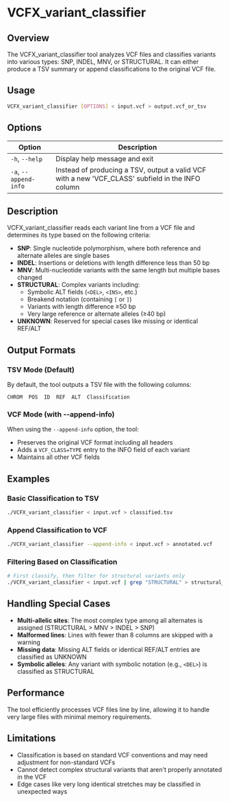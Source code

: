 # VCFX_variant_classifier

## Overview

The VCFX_variant_classifier tool analyzes VCF files and classifies variants into various types: SNP, INDEL, MNV, or STRUCTURAL. It can either produce a TSV summary or append classifications to the original VCF file.

## Usage

```bash
VCFX_variant_classifier [OPTIONS] < input.vcf > output.vcf_or_tsv
```

## Options

| Option | Description |
|--------|-------------|
| `-h`, `--help` | Display help message and exit |
| `-a`, `--append-info` | Instead of producing a TSV, output a valid VCF with a new 'VCF_CLASS' subfield in the INFO column |

## Description

VCFX_variant_classifier reads each variant line from a VCF file and determines its type based on the following criteria:

- **SNP**: Single nucleotide polymorphism, where both reference and alternate alleles are single bases
- **INDEL**: Insertions or deletions with length difference less than 50 bp
- **MNV**: Multi-nucleotide variants with the same length but multiple bases changed
- **STRUCTURAL**: Complex variants including:
  - Symbolic ALT fields (`<DEL>`, `<INS>`, etc.)
  - Breakend notation (containing `[` or `]`)
  - Variants with length difference ≥50 bp
  - Very large reference or alternate alleles (≥40 bp)
- **UNKNOWN**: Reserved for special cases like missing or identical REF/ALT

## Output Formats

### TSV Mode (Default)

By default, the tool outputs a TSV file with the following columns:
```
CHROM  POS  ID  REF  ALT  Classification
```

### VCF Mode (with --append-info)

When using the `--append-info` option, the tool:
- Preserves the original VCF format including all headers
- Adds a `VCF_CLASS=TYPE` entry to the INFO field of each variant
- Maintains all other VCF fields

## Examples

### Basic Classification to TSV

```bash
./VCFX_variant_classifier < input.vcf > classified.tsv
```

### Append Classification to VCF

```bash
./VCFX_variant_classifier --append-info < input.vcf > annotated.vcf
```

### Filtering Based on Classification

```bash
# First classify, then filter for structural variants only
./VCFX_variant_classifier < input.vcf | grep "STRUCTURAL" > structural_variants.tsv
```

## Handling Special Cases

- **Multi-allelic sites**: The most complex type among all alternates is assigned (STRUCTURAL > MNV > INDEL > SNP)
- **Malformed lines**: Lines with fewer than 8 columns are skipped with a warning
- **Missing data**: Missing ALT fields or identical REF/ALT entries are classified as UNKNOWN
- **Symbolic alleles**: Any variant with symbolic notation (e.g., `<DEL>`) is classified as STRUCTURAL

## Performance

The tool efficiently processes VCF files line by line, allowing it to handle very large files with minimal memory requirements.

## Limitations

- Classification is based on standard VCF conventions and may need adjustment for non-standard VCFs
- Cannot detect complex structural variants that aren't properly annotated in the VCF
- Edge cases like very long identical stretches may be classified in unexpected ways 